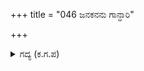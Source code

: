 +++
title = "046 ಜನಕನನು ಗಾನ್ಧಾರಿ"

+++

<details><summary>ಗದ್ಯ (ಕ.ಗ.ಪ) </summary>

46. ಧೃತರಾಷ್ಟ್ರ, ಗಾಂಧಾರಿ, ದುರ್ಯೋಧನ ಮತ್ತು ಅವನ ಒಡಹುಟ್ಟಿದವರನ್ನು, ಅವರ ಪತ್ನಿಯರನ್ನು, ಸೋದರಿ ದುಶ್ಯಲೆ ಮತ್ತು ಸೈಂಧವರನ್ನು, ಕರ್ಣ, ಶಕುನಿ ಹಾಗೂ ಸ್ತುತ್ಯನಾದ ಬಾಹ್ಲೀಕನನ್ನು ಶಲ್ಯ, ಭಗದತ್ತ, ಭೀಷ್ಮ, ದ್ರೋಣ, ಕೃಪಾಚಾರ್ಯ ಹಾಗೂ ಅಶ್ವತ್ಥಾಮರಿಗೆ ಗೌರವದಿಂದ ವಂದಿಸಿದೆನೆಂದು ತಿಳಿಸೆಂದನು.
</details>
